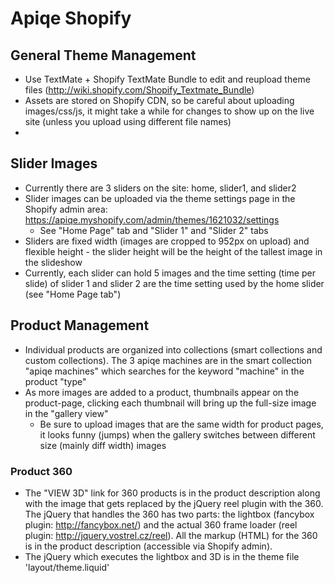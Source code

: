 # Apiqe Shopify

## General Theme Management

- Use TextMate + Shopify TextMate Bundle to edit and reupload theme files (http://wiki.shopify.com/Shopify_Textmate_Bundle)
- Assets are stored on Shopify CDN, so be careful about uploading images/css/js, it might take a while for changes to show up on the live site (unless you upload using different file names)
- 

## Slider Images

- Currently there are 3 sliders on the site: home, slider1, and slider2
- Slider images can be uploaded via the theme settings page in the Shopify admin area: https://apiqe.myshopify.com/admin/themes/1621032/settings
	- See "Home Page" tab and "Slider 1" and "Slider 2" tabs
- Sliders are fixed width (images are cropped to 952px on upload) and flexible height - the slider height will be the height of the tallest image in the slideshow
- Currently, each slider can hold 5 images and the time setting (time per slide) of slider 1 and slider 2 are the time setting used by the home slider (see "Home Page tab")

## Product Management

- Individual products are organized into collections (smart collections and custom collections). The 3 apiqe machines are in the smart collection "apiqe machines" which searches for the keyword "machine" in the product "type"
- As more images are added to a product, thumbnails appear on the product-page, clicking each thumbnail will bring up the full-size image in the "gallery view"
	- Be sure to upload images that are the same width for product pages, it looks funny (jumps) when the gallery switches between different size (mainly diff width) images

### Product 360

- The "VIEW 3D" link for 360 products is in the product description along with the image that gets replaced by the jQuery reel plugin with the 360. The jQuery that handles the 360 has two parts: the lightbox (fancybox plugin: http://fancybox.net/) and the actual 360 frame loader (reel plugin: http://jquery.vostrel.cz/reel). All the markup (HTML) for the 360 is in the product description (accessible via Shopify admin).
- The jQuery which executes the lightbox and 3D is in the theme file 'layout/theme.liquid'


